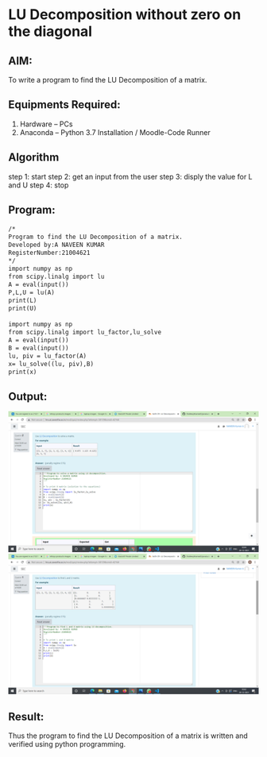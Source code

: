 # LU Decomposition without zero on the diagonal

## AIM:
To write a program to find the LU Decomposition of a matrix.

## Equipments Required:
1. Hardware – PCs
2. Anaconda – Python 3.7 Installation / Moodle-Code Runner

## Algorithm
step 1:  start
step 2:  get an input from the user
step 3: disply the value for L and U
step 4: stop
 

## Program:
```
/*
Program to find the LU Decomposition of a matrix.
Developed by:A NAVEEN KUMAR
RegisterNumber:21004621 
*/
import numpy as np
from scipy.linalg import lu
A = eval(input())
P,L,U = lu(A)
print(L)
print(U)

import numpy as np
from scipy.linalg import lu_factor,lu_solve
A = eval(input())
B = eval(input())
lu, piv = lu_factor(A)
x= lu_solve((lu, piv),B)
print(x)
```



## Output:
![githublogo](ex1.png)
![githublogo](ex2.png)




## Result:
Thus the program to find the LU Decomposition of a matrix is written and verified using python programming.

